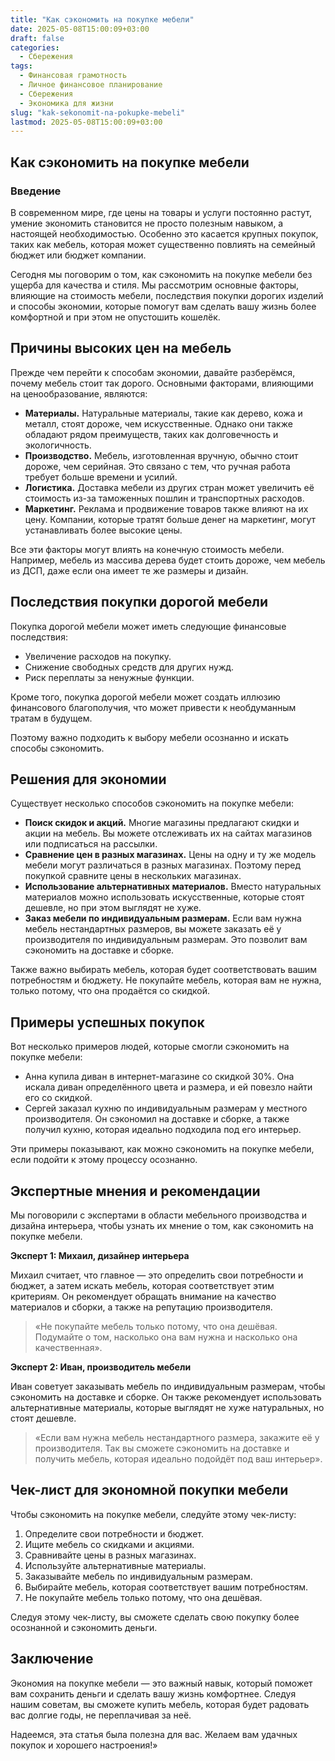 ```yaml
---
title: "Как сэкономить на покупке мебели"
date: 2025-05-08T15:00:09+03:00
draft: false
categories:
  - Сбережения
tags:
  - Финансовая грамотность
  - Личное финансовое планирование
  - Сбережения
  - Экономика для жизни
slug: "kak-sekonomit-na-pokupke-mebeli"
lastmod: 2025-05-08T15:00:09+03:00
---
```


## Как сэкономить на покупке мебели ##

### Введение

В современном мире, где цены на товары и услуги постоянно растут, умение экономить становится не просто полезным навыком, а настоящей необходимостью. Особенно это касается крупных покупок, таких как мебель, которая может существенно повлиять на семейный бюджет или бюджет компании.

Сегодня мы поговорим о том, как сэкономить на покупке мебели без ущерба для качества и стиля. Мы рассмотрим основные факторы, влияющие на стоимость мебели, последствия покупки дорогих изделий и способы экономии, которые помогут вам сделать вашу жизнь более комфортной и при этом не опустошить кошелёк.

## Причины высоких цен на мебель

Прежде чем перейти к способам экономии, давайте разберёмся, почему мебель стоит так дорого. Основными факторами, влияющими на ценообразование, являются:

* **Материалы.** Натуральные материалы, такие как дерево, кожа и металл, стоят дороже, чем искусственные. Однако они также обладают рядом преимуществ, таких как долговечность и экологичность.
* **Производство.** Мебель, изготовленная вручную, обычно стоит дороже, чем серийная. Это связано с тем, что ручная работа требует больше времени и усилий.
* **Логистика.** Доставка мебели из других стран может увеличить её стоимость из-за таможенных пошлин и транспортных расходов.
* **Маркетинг.** Реклама и продвижение товаров также влияют на их цену. Компании, которые тратят больше денег на маркетинг, могут устанавливать более высокие цены.

Все эти факторы могут влиять на конечную стоимость мебели. Например, мебель из массива дерева будет стоить дороже, чем мебель из ДСП, даже если она имеет те же размеры и дизайн.

## Последствия покупки дорогой мебели

Покупка дорогой мебели может иметь следующие финансовые последствия:

* Увеличение расходов на покупку.
* Снижение свободных средств для других нужд.
* Риск переплаты за ненужные функции.

Кроме того, покупка дорогой мебели может создать иллюзию финансового благополучия, что может привести к необдуманным тратам в будущем.

Поэтому важно подходить к выбору мебели осознанно и искать способы сэкономить.

## Решения для экономии

Существует несколько способов сэкономить на покупке мебели:

* **Поиск скидок и акций.** Многие магазины предлагают скидки и акции на мебель. Вы можете отслеживать их на сайтах магазинов или подписаться на рассылки.
* **Сравнение цен в разных магазинах.** Цены на одну и ту же модель мебели могут различаться в разных магазинах. Поэтому перед покупкой сравните цены в нескольких магазинах.
* **Использование альтернативных материалов.** Вместо натуральных материалов можно использовать искусственные, которые стоят дешевле, но при этом выглядят не хуже.
* **Заказ мебели по индивидуальным размерам.** Если вам нужна мебель нестандартных размеров, вы можете заказать её у производителя по индивидуальным размерам. Это позволит вам сэкономить на доставке и сборке.

Также важно выбирать мебель, которая будет соответствовать вашим потребностям и бюджету. Не покупайте мебель, которая вам не нужна, только потому, что она продаётся со скидкой.

## Примеры успешных покупок

Вот несколько примеров людей, которые смогли сэкономить на покупке мебели:

* Анна купила диван в интернет-магазине со скидкой 30%. Она искала диван определённого цвета и размера, и ей повезло найти его со скидкой.
* Сергей заказал кухню по индивидуальным размерам у местного производителя. Он сэкономил на доставке и сборке, а также получил кухню, которая идеально подходила под его интерьер.

Эти примеры показывают, как можно сэкономить на покупке мебели, если подойти к этому процессу осознанно.

## Экспертные мнения и рекомендации

Мы поговорили с экспертами в области мебельного производства и дизайна интерьера, чтобы узнать их мнение о том, как сэкономить на покупке мебели.

**Эксперт 1: Михаил, дизайнер интерьера**

Михаил считает, что главное — это определить свои потребности и бюджет, а затем искать мебель, которая соответствует этим критериям. Он рекомендует обращать внимание на качество материалов и сборки, а также на репутацию производителя.

> «Не покупайте мебель только потому, что она дешёвая. Подумайте о том, насколько она вам нужна и насколько она качественная».

**Эксперт 2: Иван, производитель мебели**

Иван советует заказывать мебель по индивидуальным размерам, чтобы сэкономить на доставке и сборке. Он также рекомендует использовать альтернативные материалы, которые выглядят не хуже натуральных, но стоят дешевле.

> «Если вам нужна мебель нестандартного размера, закажите её у производителя. Так вы сможете сэкономить на доставке и получить мебель, которая идеально подойдёт под ваш интерьер».

## Чек-лист для экономной покупки мебели

Чтобы сэкономить на покупке мебели, следуйте этому чек-листу:

1. Определите свои потребности и бюджет.
2. Ищите мебель со скидками и акциями.
3. Сравнивайте цены в разных магазинах.
4. Используйте альтернативные материалы.
5. Заказывайте мебель по индивидуальным размерам.
6. Выбирайте мебель, которая соответствует вашим потребностям.
7. Не покупайте мебель только потому, что она дешёвая.

Следуя этому чек-листу, вы сможете сделать свою покупку более осознанной и сэкономить деньги.

## Заключение

Экономия на покупке мебели — это важный навык, который поможет вам сохранить деньги и сделать вашу жизнь комфортнее. Следуя нашим советам, вы сможете купить мебель, которая будет радовать вас долгие годы, не переплачивая за неё.

Надеемся, эта статья была полезна для вас. Желаем вам удачных покупок и хорошего настроения!»


